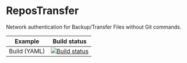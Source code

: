 # ReposTransfer

Network authentication for Backup/Transfer Files without Git commands.

| Example | Build status |
|---------|--------------|
| Build (YAML) | [![Build status](https://dev.azure.com/zhouyintong/ReposTransfer%20GitHub/build?definitionId=6)](https://dev.azure.com/Allan-Nava/pipeline-python-django) |
